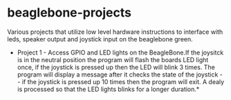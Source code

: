 # beaglebone-projects
Various projects that utilize low level hardware instructions to interface with leds, speaker output and joystick input on the beaglebone green.

* Project 1 - Access GPIO and LED lights on the BeagleBone.If the joysitck is in the neutral position the program will flash the boards LED light once, if the joystick is pressed up then the LED  will blink 3 times. The program will display a message after it checks the state of the joystick -- if the joystick is pressed up 10 times then the program will exit. A dealy is processed so that the LED lights blinks for a longer duration.*

